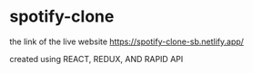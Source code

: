 # spotify-clone
the link of the live website https://spotify-clone-sb.netlify.app/

created using REACT, REDUX, AND RAPID API 
